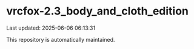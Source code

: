 # vrcfox-2.3_body_and_cloth_edition

Last updated: 2025-06-06 06:13:31

This repository is automatically maintained.
